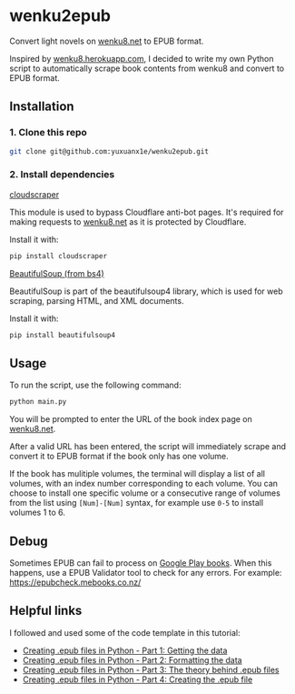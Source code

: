# wenku2epub
Convert light novels on <a href ='https://www.wenku8.net/'>wenku8.net</a> to EPUB format.

Inspired by <a href='http://wenku8.herokuapp.com/'>wenku8.herokuapp.com</a>, I decided to write my own Python script to automatically scrape book contents from wenku8 and convert to EPUB format. 

## Installation
### 1. Clone this repo

```bash
git clone git@github.com:yuxuanx1e/wenku2epub.git
```

### 2. Install dependencies

<a href='https://pypi.org/project/cloudscraper/'>cloudscraper</a>

This module is used to bypass Cloudflare anti-bot pages. It's required for making requests to <a href ='https://www.wenku8.net/'>wenku8.net</a> as it is protected by Cloudflare.

Install it with:
```bash
pip install cloudscraper
```
<a href ='https://pypi.org/project/beautifulsoup4//'>BeautifulSoup (from bs4)</a>

BeautifulSoup is part of the beautifulsoup4 library, which is used for web scraping, parsing HTML, and XML documents.

Install it with:
```bash
pip install beautifulsoup4
```

## Usage
To run the script, use the following command:
```bash
python main.py
``` 
You will be prompted to enter the URL of the book index page on <a href ='https://www.wenku8.net/'>wenku8.net</a>. 

After a valid URL has been entered, the script will immediately scrape and convert it to EPUB format if the book only has one volume. 

If the book has mulitiple volumes, the terminal will display a list of all volumes, with an index number corresponding to each volume. You can choose to install one specific volume or a consecutive range of volumes from the list using ``[Num]-[Num]`` syntax, for example use ``0-5`` to install volumes 1 to 6. 

## Debug
Sometimes EPUB can fail to process on <a href='https://play.google.com/books'>Google Play books</a>. When this happens, use a EPUB Validator tool to check for any errors. For example: https://epubcheck.mebooks.co.nz/
## Helpful links
I followed and used some of the code template in this tutorial:
- <a href ='https://steemit.com/utopian-io/@bloodviolet/creating-epub-files-in-python-part-1-getting-the-data'>Creating .epub files in Python - Part 1: Getting the data</a>
- <a href ='https://steemit.com/utopian-io/@bloodviolet/creating-epub-files-in-python-part-2-formatting-the-data'>Creating .epub files in Python - Part 2: Formatting the data</a>
- <a href ='https://steemit.com/utopian-io/@bloodviolet/creating-epub-files-in-python-part-3-the-theory-behind-epub-files'>Creating .epub files in Python - Part 3: The theory behind .epub files</a>
- <a href ='https://steemit.com/utopian-io/@bloodviolet/creating-epub-files-in-python-part-4-creating-the-epub-file'>Creating .epub files in Python - Part 4: Creating the .epub file</a>



